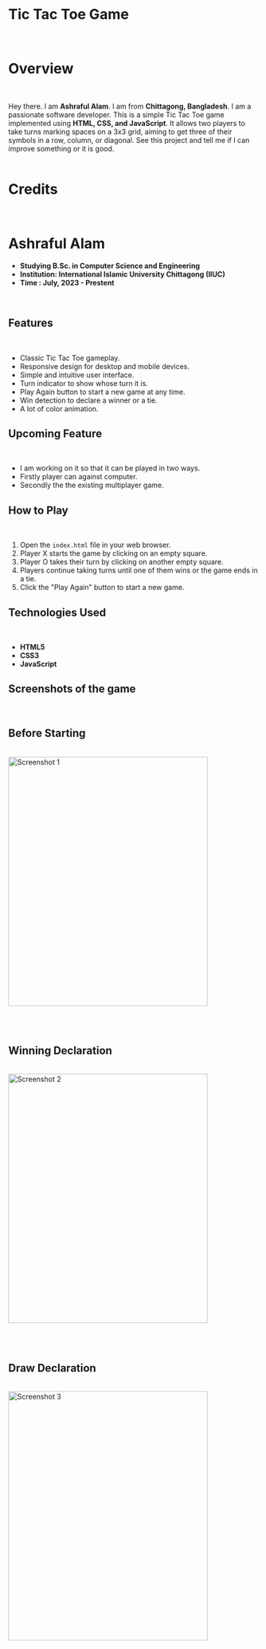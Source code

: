 <br>   

# Tic Tac Toe Game

<br> 

# Overview
<br> 

Hey there. I am **Ashraful Alam**. I am from **Chittagong, Bangladesh**. I am a passionate software developer. This is a simple Tic Tac Toe game implemented using **HTML, CSS, and JavaScript**. It allows two players to take turns marking spaces on a 3x3 grid, aiming to get three of their symbols in a row, column, or diagonal. See this project and tell me if I can improve something or it is good. <br> <br> 

# Credits
<br> 

# Ashraful Alam
- **Studying B.Sc. in Computer Science and Engineering**
- **Institution: International Islamic University Chittagong (IIUC)**
- **Time : July, 2023 - Prestent**

<br> 


  
## Features
<br>

- Classic Tic Tac Toe gameplay.
- Responsive design for desktop and mobile devices.
- Simple and intuitive user interface.
- Turn indicator to show whose turn it is.
- Play Again button to start a new game at any time.
- Win detection to declare a winner or a tie.
- A lot of color animation.

## Upcoming Feature
<br> 

- I am working on it so that it can be played in two ways.
- Firstly player can against computer.
- Secondly the the existing multiplayer game. 

## How to Play
<br> 

1. Open the `index.html` file in your web browser.
2. Player X starts the game by clicking on an empty square.
3. Player O takes their turn by clicking on another empty square.
4. Players continue taking turns until one of them wins or the game ends in a tie.
5. Click the "Play Again" button to start a new game.

## Technologies Used
<br> 

- **HTML5**
- **CSS3**
- **JavaScript**


## Screenshots of the game
<br> 

## Before Starting

<br> 

<img src="https://github.com/ashrafulalam005/tic-tac-toe-with-html/blob/main/Screenshots/Screenshot%202024-04-27%20152513.png" alt="Screenshot 1" height="500" width="400">

<br> <br> 
## Winning Declaration

<br>

<img src="https://github.com/ashrafulalam005/tic-tac-toe-with-html/blob/main/Screenshots/Screenshot%202024-04-27%20152536.png" alt="Screenshot 2" height="500" width="400">

<br> <br> 
## Draw Declaration

<br> 

<img src="https://github.com/ashrafulalam005/tic-tac-toe-with-html/blob/main/Screenshots/Screenshot%202024-04-27%20152645.png" alt="Screenshot 3" height="500" width="400">

<br> 

